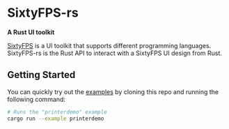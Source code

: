 # SixtyFPS-rs

**A Rust UI toolkit**

[SixtyFPS](https://www.sixtyfps.io/) is a UI toolkit that supports different programming languages.
SixtyFPS-rs is the Rust API to interact with a SixtyFPS UI design from Rust.

## Getting Started

You can quickly try out the [examples](/examples) by cloning this repo and running the following command:

```sh
# Runs the "printerdemo" example
cargo run --example printerdemo
```
